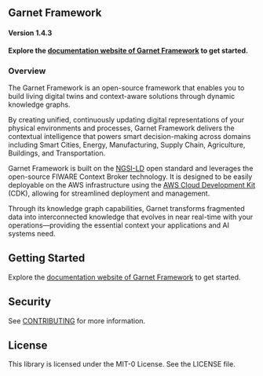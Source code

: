 ## Garnet Framework 

#### Version 1.4.3

__Explore the [documentation website of Garnet Framework](https://garnet-framework.dev/docs) to get started.__ 



### Overview

The Garnet Framework is an open-source framework that enables you to build living digital twins and context-aware solutions through dynamic knowledge graphs. 

By creating unified, continuously updating digital representations of your physical environments and processes, Garnet Framework delivers the contextual intelligence that powers smart decision-making across domains including Smart Cities, Energy, Manufacturing, Supply Chain, Agriculture, Buildings, and Transportation.

Garnet Framework is built on the [NGSI-LD](https://ngsi-ld.org/) open standard and leverages the open-source FIWARE Context Broker technology. It is designed to be easily deployable on the AWS infrastructure using the [AWS Cloud Development Kit](https://aws.amazon.com/cdk/) (CDK), allowing for streamlined deployment and management. 

Through its knowledge graph capabilities, Garnet transforms fragmented data into interconnected knowledge that evolves in near real-time with your operations—providing the essential context your applications and AI systems need.

## Getting Started 

Explore the [documentation website of Garnet Framework](https://garnet-framework.dev/docs) to get started. 

## Security

See [CONTRIBUTING](CONTRIBUTING.md#security-issue-notifications) for more information.

## License

This library is licensed under the MIT-0 License. See the LICENSE file.

